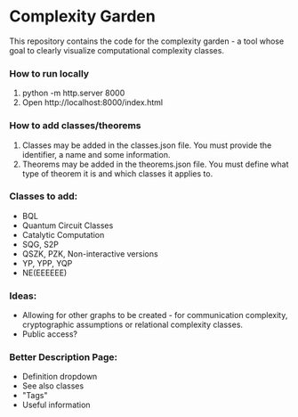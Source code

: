 # Complexity Garden
This repository contains the code for the complexity garden - a tool whose goal to clearly visualize computational complexity classes.

### How to run locally
1. python -m http.server 8000
2. Open http://localhost:8000/index.html

### How to add classes/theorems
1. Classes may be added in the classes.json file. You must provide the identifier, a name and some information.
2. Theorems may be added in the theorems.json file. You must define what type of theorem it is and which classes it applies to.

### Classes to add:
 - BQL
 - Quantum Circuit Classes
 - Catalytic Computation
 - SQG, S2P
 - QSZK, PZK, Non-interactive versions
 - YP, YPP, YQP
 - NE(EEEEEE)

### Ideas:
- Allowing for other graphs to be created - for communication complexity, cryptographic assumptions or relational complexity classes.
- Public access?

### Better Description Page:
- Definition dropdown
- See also classes
- "Tags"
- Useful information